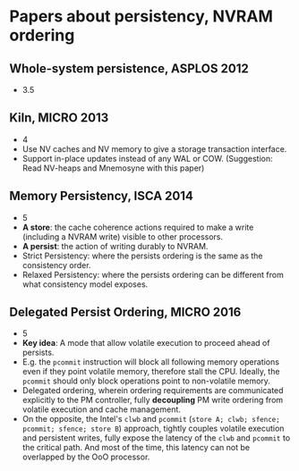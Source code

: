 # Papers about persistency, NVRAM ordering

## Whole-system persistence, ASPLOS 2012
- 3.5

## Kiln, MICRO 2013
- 4
- Use NV caches and NV memory to give a storage transaction interface.
- Support in-place updates instead of any WAL or COW. (Suggestion: Read
NV-heaps and Mnemosyne with this paper)

## Memory Persistency, ISCA 2014
- 5
- **A store**: the cache coherence actions required to make a write (including a
NVRAM write) visible to other processors.
- **A persist**: the action of writing durably to NVRAM.
- Strict Persistency: where the persists ordering is the same as the consistency
order.
- Relaxed Persistency: where the persists ordering can be different from what
consistency model exposes.

## Delegated Persist Ordering, MICRO 2016
- 5
- **Key idea**: A mode that allow volatile execution to proceed ahead of persists.
- E.g. the `pcommit` instruction will block all following memory operations even
if they point volatile memory, therefore stall the CPU. Ideally, the `pcommit`
should only block operations point to non-volatile memory.
- Delegated ordering, wherein ordering requirements are communicated explicitly
to the PM controller, fully **decoupling** PM write ordering from volatile
execution and cache management.
- On the opposite, the Intel's `clwb` and `pcommit`
(`store A; clwb; sfence; pcommit; sfence; store B`) approach, tightly couples
volatile execution and persistent writes, fully expose the latency of the
`clwb` and `pcommit` to the critical path. And most of the time, this latency
can not be overlapped by the OoO processor.
